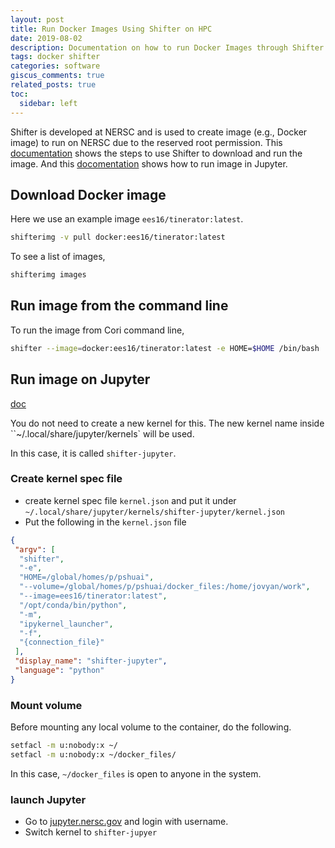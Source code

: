 ```yaml
---
layout: post
title: Run Docker Images Using Shifter on HPC
date: 2019-08-02 
description: Documentation on how to run Docker Images through Shifter on HPC
tags: docker shifter
categories: software
giscus_comments: true
related_posts: true
toc:
  sidebar: left
---
```


Shifter is developed at NERSC and is used to create image (e.g., Docker image) to run on NERSC due to the reserved root permission. This [documentation](https://docs.nersc.gov/programming/shifter/how-to-use/) shows the steps to use Shifter to download and run the image. And this [docomentation](https://docs.nersc.gov/services/jupyter/#shifter-kernels-on-jupyter) shows how to run image in Jupyter.

## Download Docker image

Here we use an example image `ees16/tinerator:latest`.

```bash
shifterimg -v pull docker:ees16/tinerator:latest
```

To see a list of images,

```bash
shifterimg images
```

## Run image from the command line

To run the image from Cori command line,

```bash
shifter --image=docker:ees16/tinerator:latest -e HOME=$HOME /bin/bash
```



## Run image on Jupyter

[doc](https://docs.nersc.gov/connect/jupyter/#shifter-kernels-on-jupyter)

You do not need to create a new kernel for this. The new kernel name inside ``~/.local/share/jupyter/kernels` will be used. 

In this case, it is called `shifter-jupyter`.

### Create kernel spec file 

- create kernel spec file `kernel.json` and put it under `~/.local/share/jupyter/kernels/shifter-jupyter/kernel.json`
- Put the following in the `kernel.json` file

```json
{
 "argv": [
  "shifter",
  "-e",
  "HOME=/global/homes/p/pshuai",
  "--volume=/global/homes/p/pshuai/docker_files:/home/jovyan/work",
  "--image=ees16/tinerator:latest",
  "/opt/conda/bin/python",
  "-m",
  "ipykernel_launcher",
  "-f",
  "{connection_file}"
 ],
 "display_name": "shifter-jupyter",
 "language": "python"
}
```

### Mount volume

Before mounting any local volume to the container, do the following. 

```bash
setfacl -m u:nobody:x ~/ 
setfacl -m u:nobody:x ~/docker_files/ 
```

In this case, `~/docker_files` is open to anyone in the system.

###  launch Jupyter

- Go to [jupyter.nersc.gov](jupyter.nersc.gov) and login with username.
- Switch kernel to `shifter-jupyer`





